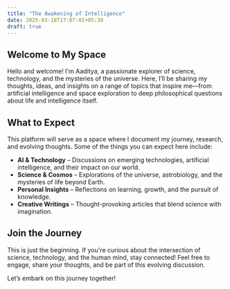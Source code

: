 ```yaml
---
title: "The Awakening of Intelligence"
date: 2025-03-18T17:07:01+05:30
draft: true
---
```


## Welcome to My Space

Hello and welcome! I'm Aaditya, a passionate explorer of science, technology, and the mysteries of the universe. Here, I’ll be sharing my thoughts, ideas, and insights on a range of topics that inspire me—from artificial intelligence and space exploration to deep philosophical questions about life and intelligence itself.

## What to Expect

This platform will serve as a space where I document my journey, research, and evolving thoughts. Some of the things you can expect here include:

- **AI & Technology** – Discussions on emerging technologies, artificial intelligence, and their impact on our world.
- **Science & Cosmos** – Explorations of the universe, astrobiology, and the mysteries of life beyond Earth.
- **Personal Insights** – Reflections on learning, growth, and the pursuit of knowledge.
- **Creative Writings** – Thought-provoking articles that blend science with imagination.

## Join the Journey

This is just the beginning. If you're curious about the intersection of science, technology, and the human mind, stay connected! Feel free to engage, share your thoughts, and be part of this evolving discussion.

Let’s embark on this journey together!

